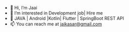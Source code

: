 - 👋 Hi, I’m Jaai
- 👀 I’m interested in Development job| Hire me
- 🌱 JAVA | Android |Kotlin| Flutter | SpringBoot REST API
- 📫 You can reach me at jaikasar@gmail.com 

<!---
jaai/jaai is a ✨ special ✨ repository because its `README.md` (this file) appears on your GitHub profile.
You can click the Preview link to take a look at your changes.
--->
